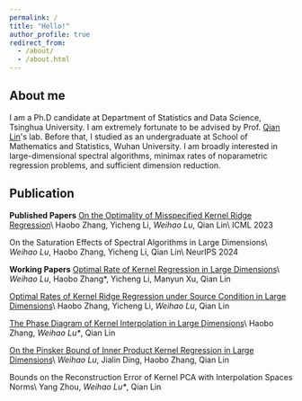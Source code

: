 ```yaml
---
permalink: /
title: "Hello!"
author_profile: true
redirect_from: 
  - /about/
  - /about.html
---
```


About me
------
I am a Ph.D candidate at Department of Statistics and Data Science, Tsinghua University.
I am extremely fortunate to be advised by Prof. [Qian Lin](https://sites.google.com/site/qianlincd/)'s lab. 
Before that, I studied as an undergraduate at School of Mathematics and Statistics, Wuhan University. 
I am broadly interested in large-dimensional spectral algorithms, minimax rates of noparametric regression problems, and sufficient dimension reduction.

Publication
------

**Published Papers**
[On the Optimality of Misspecified Kernel Ridge Regression](https://proceedings.mlr.press/v202/zhang23x.html)\\
Haobo Zhang, Yicheng Li, *Weihao Lu*, Qian Lin\\
ICML 2023

On the Saturation Effects of Spectral Algorithms in Large Dimensions\\
*Weihao Lu*, Haobo Zhang, Yicheng Li, Qian Lin\\
NeurIPS 2024

**Working Papers**
[Optimal Rate of Kernel Regression in Large Dimensions](https://arxiv.org/abs/2309.04268)\\
*Weihao Lu*, Haobo Zhang\*, Yicheng Li, Manyun Xu, Qian Lin

[Optimal Rates of Kernel Ridge Regression under Source Condition in Large Dimensions](https://arxiv.org/abs/2401.01270)\\
Haobo Zhang, Yicheng Li, *Weihao Lu*, Qian Lin

[The Phase Diagram of Kernel Interpolation in Large Dimensions](https://arxiv.org/abs/2404.12597)\\
Haobo Zhang, *Weihao Lu\**, Qian Lin

[On the Pinsker Bound of Inner Product Kernel Regression in Large Dimensions](https://arxiv.org/abs/2409.00915)\\
*Weihao Lu*, Jialin Ding, Haobo Zhang, Qian Lin

Bounds on the Reconstruction Error of Kernel PCA with Interpolation Spaces Norms\\
Yang Zhou, *Weihao Lu\**, Qian Lin
